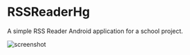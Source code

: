 # RSSReaderHg
A simple RSS Reader Android application for a school project.
       
![screenshot](https://i.imgur.com/dCnWUgt.png)    
